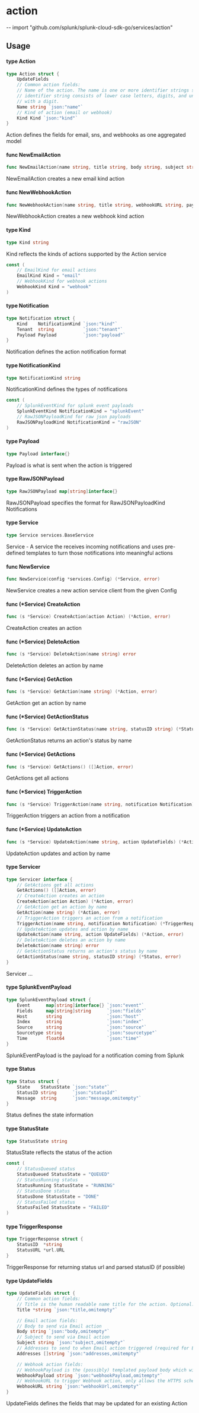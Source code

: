 # action
--
    import "github.com/splunk/splunk-cloud-sdk-go/services/action"


## Usage

#### type Action

```go
type Action struct {
	UpdateFields
	// Common action fields:
	// Name of the action. The name is one or more identifier strings separated by dots. Each
	// identifier string consists of lower case letters, digits, and underscores, and cannot start
	// with a digit.
	Name string `json:"name"`
	// Kind of action (email or webhook)
	Kind Kind `json:"kind"`
}
```

Action defines the fields for email, sns, and webhooks as one aggregated model

#### func  NewEmailAction

```go
func NewEmailAction(name string, title string, body string, subject string, addresses []string) *Action
```
NewEmailAction creates a new email kind action

#### func  NewWebhookAction

```go
func NewWebhookAction(name string, title string, webhookURL string, payload string) *Action
```
NewWebhookAction creates a new webhook kind action

#### type Kind

```go
type Kind string
```

Kind reflects the kinds of actions supported by the Action service

```go
const (
	// EmailKind for email actions
	EmailKind Kind = "email"
	// WebhookKind for webhook actions
	WebhookKind Kind = "webhook"
)
```

#### type Notification

```go
type Notification struct {
	Kind    NotificationKind `json:"kind"`
	Tenant  string           `json:"tenant"`
	Payload Payload          `json:"payload"`
}
```

Notification defines the action notification format

#### type NotificationKind

```go
type NotificationKind string
```

NotificationKind defines the types of notifications

```go
const (
	// SplunkEventKind for splunk event payloads
	SplunkEventKind NotificationKind = "splunkEvent"
	// RawJSONPayloadKind for raw json payloads
	RawJSONPayloadKind NotificationKind = "rawJSON"
)
```

#### type Payload

```go
type Payload interface{}
```

Payload is what is sent when the action is triggered

#### type RawJSONPayload

```go
type RawJSONPayload map[string]interface{}
```

RawJSONPayload specifies the format for RawJSONPayloadKind Notifications

#### type Service

```go
type Service services.BaseService
```

Service - A service the receives incoming notifications and uses pre-defined
templates to turn those notifications into meaningful actions

#### func  NewService

```go
func NewService(config *services.Config) (*Service, error)
```
NewService creates a new action service client from the given Config

#### func (*Service) CreateAction

```go
func (s *Service) CreateAction(action Action) (*Action, error)
```
CreateAction creates an action

#### func (*Service) DeleteAction

```go
func (s *Service) DeleteAction(name string) error
```
DeleteAction deletes an action by name

#### func (*Service) GetAction

```go
func (s *Service) GetAction(name string) (*Action, error)
```
GetAction get an action by name

#### func (*Service) GetActionStatus

```go
func (s *Service) GetActionStatus(name string, statusID string) (*Status, error)
```
GetActionStatus returns an action's status by name

#### func (*Service) GetActions

```go
func (s *Service) GetActions() ([]Action, error)
```
GetActions get all actions

#### func (*Service) TriggerAction

```go
func (s *Service) TriggerAction(name string, notification Notification) (*TriggerResponse, error)
```
TriggerAction triggers an action from a notification

#### func (*Service) UpdateAction

```go
func (s *Service) UpdateAction(name string, action UpdateFields) (*Action, error)
```
UpdateAction updates and action by name

#### type Servicer

```go
type Servicer interface {
	// GetActions get all actions
	GetActions() ([]Action, error)
	// CreateAction creates an action
	CreateAction(action Action) (*Action, error)
	// GetAction get an action by name
	GetAction(name string) (*Action, error)
	// TriggerAction triggers an action from a notification
	TriggerAction(name string, notification Notification) (*TriggerResponse, error)
	// UpdateAction updates and action by name
	UpdateAction(name string, action UpdateFields) (*Action, error)
	// DeleteAction deletes an action by name
	DeleteAction(name string) error
	// GetActionStatus returns an action's status by name
	GetActionStatus(name string, statusID string) (*Status, error)
}
```

Servicer ...

#### type SplunkEventPayload

```go
type SplunkEventPayload struct {
	Event      map[string]interface{} `json:"event"`
	Fields     map[string]string      `json:"fields"`
	Host       string                 `json:"host"`
	Index      string                 `json:"index"`
	Source     string                 `json:"source"`
	Sourcetype string                 `json:"sourcetype"`
	Time       float64                `json:"time"`
}
```

SplunkEventPayload is the payload for a notification coming from Splunk

#### type Status

```go
type Status struct {
	State    StatusState `json:"state"`
	StatusID string      `json:"statusId"`
	Message  string      `json:"message,omitempty"`
}
```

Status defines the state information

#### type StatusState

```go
type StatusState string
```

StatusState reflects the status of the action

```go
const (
	// StatusQueued status
	StatusQueued StatusState = "QUEUED"
	// StatusRunning status
	StatusRunning StatusState = "RUNNING"
	// StatusDone status
	StatusDone StatusState = "DONE"
	// StatusFailed status
	StatusFailed StatusState = "FAILED"
)
```

#### type TriggerResponse

```go
type TriggerResponse struct {
	StatusID  *string
	StatusURL *url.URL
}
```

TriggerResponse for returning status url and parsed statusID (if possible)

#### type UpdateFields

```go
type UpdateFields struct {
	// Common action fields:
	// Title is the human readable name title for the action. Optional.
	Title *string `json:"title,omitempty"`

	// Email action fields:
	// Body to send via Email action
	Body string `json:"body,omitempty"`
	// Subject to send via Email action
	Subject string `json:"subject,omitempty"`
	// Addresses to send to when Email action triggered (required for Email actions)
	Addresses []string `json:"addresses,omitempty"`

	// Webhook action fields:
	// WebhookPayload is the (possibly) templated payload body which will be POSTed to the webhookUrl when triggered
	WebhookPayload string `json:"webhookPayload,omitempty"`
	// WebhookURL to trigger Webhook action, only allows the HTTPS scheme
	WebhookURL string `json:"webhookUrl,omitempty"`
}
```

UpdateFields defines the fields that may be updated for an existing Action
